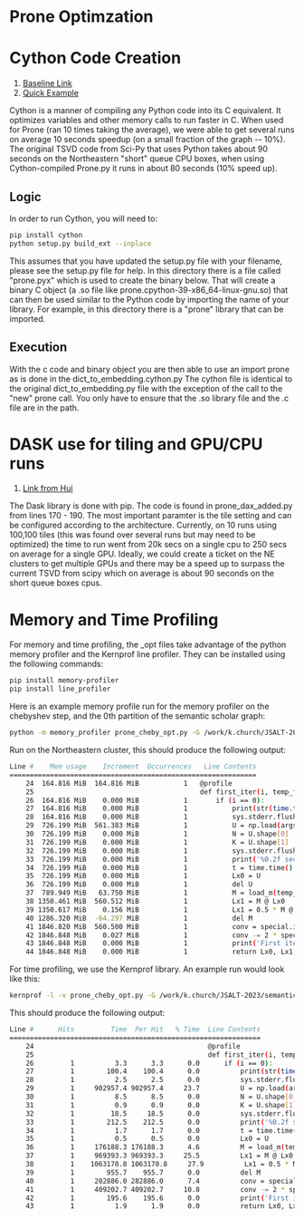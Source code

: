 # Prone Optimzation
<h1>Cython Code Creation</h1>
<ol>
<li><a href="https://cython.readthedocs.io/en/latest/src/quickstart/build.html">Baseline Link</a></li>
<li><a href="https://www.peterbaumgartner.com/blog/intro-to-just-enough-cython-to-be-useful">Quick Example</a></li>
</ol>
Cython is a manner of compiling any Python code into its C equivalent.
It optimizes variables and other memory calls to run faster in C.
When used for Prone (ran 10 times taking the average), we were able to get several runs on average 10 seconds speedup (on a small fraction of the graph -- 10%).
The original TSVD code from Sci-Py that uses Python takes about 90 seconds on the Northeastern "short" queue CPU boxes, when using Cython-compiled Prone.py it runs in about 80 seconds (10% speed up).
<h2>Logic</h2>
In order to run Cython, you will need to:

```sh
pip install cython
python setup.py build_ext --inplace
```

This assumes that you have updated the setup.py file with your filename, please see the setup.py file for help.
In this directory there is a file called "prone.pyx" which is used to create the binary below.
That will create a binary C object (a .so file like prone.cpython-39-x86_64-linux-gnu.so) that can then be used similar to the Python code by importing the name of your library.
For example, in this directory there is a "prone" library that can be imported.

<h2>Execution</h2>
With the c code and binary object you are then able to use an import prone as is done in the dict_to_embedding.cython.py
The cython file is identical to the original dict_to_embedding.py file with the exception of the call to the "new" prone call.
You only have to ensure that the .so library file and the .c file are in the path.

<h1>DASK use for tiling and GPU/CPU runs</h1>
<ol>
<li><a href="https://blog.dask.org/2020/05/13/large-svds">Link from Hui</a></li>
</ol>
The Dask library is done with pip.
The code is found in prone_dax_added.py from lines 170 - 190.
The most important paramter is the tile setting and can be configured according to the architecture.
Currently, on 10 runs using 100,100 tiles (this was found over several runs but may need to be optimized) the time to run went from 20k secs on a single cpu to 250 secs on average for a single GPU.
Ideally, we could create a ticket on the NE clusters to get multiple GPUs and there may be a speed up to surpass the current TSVD from scipy which on average is about 90 seconds on the short queue boxes cpus.


<h1>Memory and Time Profiling</h1>
For memory and time profiling, the _opt files take advantage of the python memory profiler and the Kernprof line profiler. They can be installed using the following commands:

```sh
pip install memory-profiler
pip install line_profiler
```

Here is an example memory profile run for the memory profiler on the chebyshev step, and the 0th partition of the semantic scholar graph: 

```sh
python -m memory_profiler prone_cheby_opt.py -G /work/k.church/JSALT-2023/semantic_scholar/j.ortega/cumgraphs.V2/000.sym.shrunk.G2.npz -U /scratch/k.church/JSALT-2023/semantic_scholar/j.ortega/cumgraphs.V2/000.sym.shrunk.G2.U.K280.npy --iteration 0 --temp_file_prefix /scratch/irving.b/JSALT/cheby/000
```

Run on the Northeastern cluster, this should produce the following output:

```sh
Line #    Mem usage    Increment  Occurrences   Line Contents
=============================================================
    24  164.816 MiB  164.816 MiB           1   @profile
    25                                         def first_iter(i, temp_file_prefix, theta):
    26  164.816 MiB    0.000 MiB           1       if (i == 0):
    27  164.816 MiB    0.000 MiB           1           print(str(time.time() - t0) + ' about to load U: %s' % (str(args.U)), file=sys.stderr)
    28  164.816 MiB    0.000 MiB           1           sys.stderr.flush() 
    29  726.199 MiB  561.383 MiB           1           U = np.load(args.U).astype(np.float32)
    30  726.199 MiB    0.000 MiB           1           N = U.shape[0]
    31  726.199 MiB    0.000 MiB           1           K = U.shape[1]
    32  726.199 MiB    0.000 MiB           1           sys.stderr.flush()
    33  726.199 MiB    0.000 MiB           1           print('%0.2f sec: loaded U with shape: %s' % (time.time() - t0, str(U.shape)), file=sys.stderr)
    34  726.199 MiB    0.000 MiB           1           t = time.time()
    35  726.199 MiB    0.000 MiB           1           Lx0 = U
    36  726.199 MiB    0.000 MiB           1           del U
    37  789.949 MiB   63.750 MiB           1           M = load_m(temp_file_prefix, K, N)
    38 1350.461 MiB  560.512 MiB           1           Lx1 = M @ Lx0
    39 1350.617 MiB    0.156 MiB           1           Lx1 = 0.5 * M @ Lx1 - Lx0
    40 1286.320 MiB  -64.297 MiB           1           del M
    41 1846.820 MiB  560.500 MiB           1           conv = special.iv(0, theta) * Lx0
    42 1846.848 MiB    0.027 MiB           1           conv -= 2 * special.iv(1, theta) * Lx1
    43 1846.848 MiB    0.000 MiB           1           print('First iteration computation: ', time.time() - t)
    44 1846.848 MiB    0.000 MiB           1           return Lx0, Lx1, conv
```

For time profiling, we use the Kernprof library. An example run would look like this: 

```sh
kernprof -l -v prone_cheby_opt.py -G /work/k.church/JSALT-2023/semantic_scholar/j.ortega/cumgraphs.V2/000.sym.shrunk.G2.npz -U /scratch/k.church/JSALT-2023/semantic_scholar/j.ortega/cumgraphs.V2/000.sym.shrunk.G2.U.K280.npy --iteration 0 --temp_file_prefix /scratch/irving.b/JSALT/cheby/000
```

This should produce the following output:

```sh
Line #      Hits         Time  Per Hit   % Time  Line Contents
==============================================================
    24                                           @profile
    25                                           def first_iter(i, temp_file_prefix, theta):
    26         1          3.3      3.3      0.0      if (i == 0):
    27         1        100.4    100.4      0.0          print(str(time.time() - t0) + ' about to load U: %s' % (str(args.U)), file=sys.stderr)
    28         1          2.5      2.5      0.0          sys.stderr.flush() 
    29         1     902957.4 902957.4     23.7          U = np.load(args.U).astype(np.float32)
    30         1          8.5      8.5      0.0          N = U.shape[0]
    31         1          0.9      0.9      0.0          K = U.shape[1]
    32         1         18.5     18.5      0.0          sys.stderr.flush()
    33         1        212.5    212.5      0.0          print('%0.2f sec: loaded U with shape: %s' % (time.time() - t0, str(U.shape)), file=sys.stderr)
    34         1          1.7      1.7      0.0          t = time.time()
    35         1          0.5      0.5      0.0          Lx0 = U
    36         1     176188.3 176188.3      4.6          M = load_m(temp_file_prefix, K, N)
    37         1     969393.3 969393.3     25.5          Lx1 = M @ Lx0
    38         1    1063170.8 1063170.8     27.9          Lx1 = 0.5 * M @ Lx1 - Lx0
    39         1        955.7    955.7      0.0          del M
    40         1     282886.0 282886.0      7.4          conv = special.iv(0, theta) * Lx0
    41         1     409202.7 409202.7     10.8          conv -= 2 * special.iv(1, theta) * Lx1
    42         1        195.6    195.6      0.0          print('First iteration computation: ', time.time() - t)
    43         1          1.9      1.9      0.0          return Lx0, Lx1, conv
```

